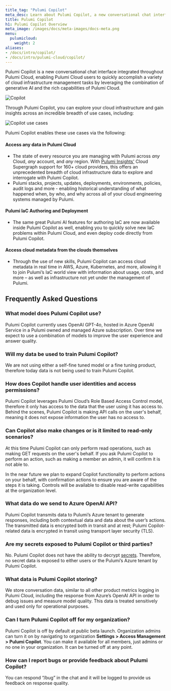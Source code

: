 ```yaml
---
title_tag: "Pulumi Copilot"
meta_desc: Learn about Pulumi Copilot, a new conversational chat interface integrated throughout Pulumi Cloud.
title: Pulumi Copilot
h1: Pulumi Copilot Overview
meta_image: /images/docs/meta-images/docs-meta.png
menu:
  pulumicloud:
    weight: 2
aliases:
- /docs/intro/copilot/
- /docs/intro/pulumi-cloud/copilot/
---
```


Pulumi Copilot is a new conversational chat interface integrated throughout Pulumi Cloud, enabling Pulumi Cloud users to quickly accomplish a variety of cloud infrastructure management tasks by leveraging the combination of generative AI and the rich capabilities of Pulumi Cloud.

![Copilot](/images/docs/reference/service/copilot.png)

Through Pulumi Copilot, you can explore your cloud infrastructure and gain insights across an incredible breadth of use cases, including:

![Copilot use cases](/images/docs/reference/service/copilot-use-cases.png)

Pulumi Copilot enables these use cases via the following:

#### Access any data in Pulumi Cloud

* The state of every resource you are managing with Pulumi across _any_ Cloud, _any_ account, and _any_ region.  With [Pulumi Insights'](https://www.pulumi.com/blog/pulumi-insights/) Cloud Supergraph support for 160+ cloud providers, this offers an unprecedented breadth of cloud infrastructure data to explore and interrogate with Pulumi Copilot.
* Pulumi stacks, projects, updates, deployments, environments, policies, audit logs and more - enabling historical understanding of what happened when, by who, and why across all of your cloud engineering systems managed by Pulumi.

#### Pulumi IaC Authoring and Deployment

* The same great Pulumi AI features for authoring IaC are now available inside Pulumi Copilot as well, enabling you to quickly solve new IaC problems within Pulumi Cloud, and even deploy code directly from Pulumi Copilot.

#### Access cloud metadata from the clouds themselves

* Through the use of new skills, Pulumi Copilot can access cloud metadata in real time in AWS, Azure, Kubernetes, and more, allowing it to join Pulumi’s IaC world view with information about usage, costs, and more – as well as infrastructure not yet under the management of Pulumi.

## Frequently Asked Questions

### What model does Pulumi Copilot use?

Pulumi Copilot currently uses OpenAI GPT-4o, hosted in Azure OpenAI Service in a Pulumi owned and managed Azure subscription. Over time we expect to use a combination of models to improve the user experience and answer quality.

### Will my data be used to train Pulumi Copilot?

We are not using either a self-fine tuned model or a fine tuning product, therefore today data is not being used to train Pulumi Copilot.

### How does Copilot handle user identities and access permissions?

Pulumi Copilot leverages Pulumi Cloud’s Role Based Access Control model, therefore it only has access to the data that the user using it has access to. Behind the scenes, Pulumi Copilot is making API calls on the user's behalf, meaning it does not expose information the user has no access to.

### Can Copilot also make changes or is it limited to read-only scenarios?

At this time Pulumi Copilot can only perform read operations, such as making GET requests on the user's behalf. If you ask Pulumi Copilot to perform an action, such as making a member an admin, it will confirm it is not able to.

In the near future we plan to expand Copilot functionality to perform actions on your behalf, with confirmation actions to ensure you are aware of the steps it is taking. Controls will be available to disable read-write capabilities at the organization level.

### What data do we send to Azure OpenAI API?

Pulumi Copilot transmits data to Pulumi’s Azure tenant to generate responses, including both contextual data and data about the user’s actions. The transmitted data is encrypted both in transit and at rest; Pulumi Copilot-related data is encrypted in transit using transport layer security (TLS).

### Are my secrets exposed to Pulumi Copilot or third parties?

No. Pulumi Copilot does not have the ability to decrypt [secrets](/docs/concepts/secrets/). Therefore, no secret data is exposed to either users or the Pulumi’s Azure tenant by Pulumi Copilot.

### What data is Pulumi Copilot storing?

We store conversation data, similar to all other product metrics logging in Pulumi Cloud, including the response from Azure’s OpenAI API in order to debug issues and measure model quality. This data is treated sensitively and used only for operational purposes.

### Can I turn Pulumi Copilot off for my organization?

Pulumi Copilot is off by default at public beta launch. Organization admins can turn it on by navigating to organization __Settings > Access Management > Pulumi Copilot__. You can make it available for all members, just admins or no one in your organization. It can be turned off at any point.

### How can I report bugs or provide feedback about Pulumi Copilot?

You can respond “/bug” in the chat and it will be logged to provide us feedback on response quality.
